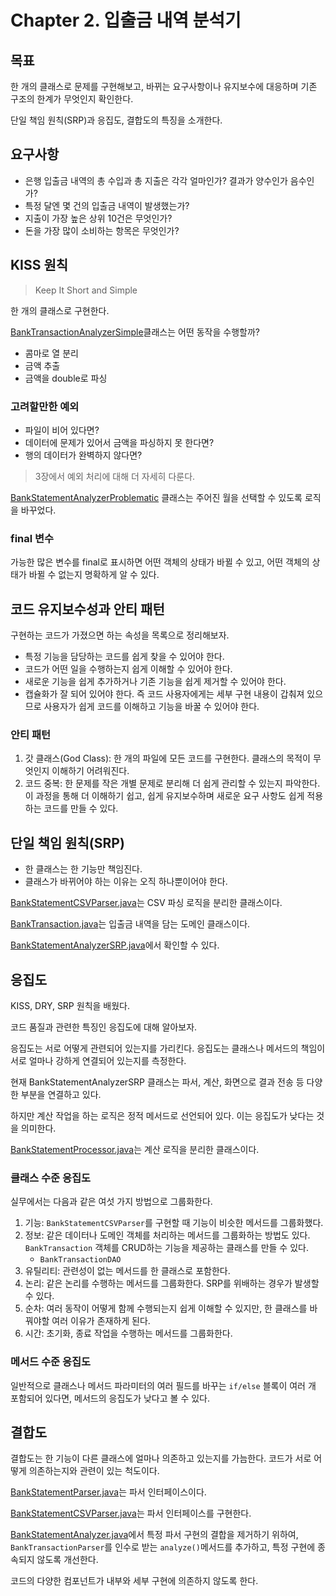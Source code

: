 # Chapter 2. 입출금 내역 분석기

## 목표

한 개의 클래스로 문제를 구현해보고, 바뀌는 요구사항이나 유지보수에 대응하며 기존 구조의 한계가 무엇인지 확인한다.

단일 책임 원칙(SRP)과 응집도, 결합도의 특징을 소개한다.

## 요구사항

- 은행 입출금 내역의 총 수입과 총 지출은 각각 얼마인가? 결과가 양수인가 음수인가?
- 특정 달엔 몇 건의 입출금 내역이 발생했는가?
- 지출이 가장 높은 상위 10건은 무엇인가?
- 돈을 가장 많이 소비하는 항목은 무엇인가?

## KISS 원칙

> Keep It Short and Simple

한 개의 클래스로 구현한다.

[BankTransactionAnalyzerSimple](../src/main/java/chap_02/BankTransactionAnalyzerSimple.java)클래스는 어떤
동작을 수행할까?

- 콤마로 열 분리
- 금액 추출
- 금액을 double로 파싱

### 고려할만한 예외

- 파일이 비어 있다면?
- 데이터에 문제가 있어서 금액을 파싱하지 못 한다면?
- 행의 데이터가 완벽하지 않다면?

> 3장에서 예외 처리에 대해 더 자세히 다룬다.

[BankStatementAnalyzerProblematic](../src/main/java/chap_02/BankStatementAnalyzerProblematic.java)
클래스는 주어진 월을 선택할 수 있도록 로직을 바꾸었다.

### final 변수

가능한 많은 변수를 final로 표시하면 어떤 객체의 상태가 바뀔 수 있고, 어떤 객체의 상태가 바뀔 수 없는지 명확하게 알 수 있다.

## 코드 유지보수성과 안티 패턴

구현하는 코드가 가졌으면 하는 속성을 목록으로 정리해보자.

- 특정 기능을 담당하는 코드를 쉽게 찾을 수 있어야 한다.
- 코드가 어떤 일을 수행하는지 쉽게 이해할 수 있어야 한다.
- 새로운 기능을 쉽게 추가하거나 기존 기능을 쉽게 제거할 수 있어야 한다.
- 캡슐화가 잘 되어 있어야 한다. 즉 코드 사용자에게는 세부 구현 내용이 갑춰져 있으므로 사용자가 쉽게 코드를 이해하고 기능을 바꿀 수 있어야 한다.

### 안티 패턴

1. 갓 클래스(God Class): 한 개의 파일에 모든 코드를 구현한다. 클래스의 목적이 무엇인지 이해하기 어려워진다.
2. 코드 중복: 한 문제를 작은 개별 문제로 분리해 더 쉽게 관리할 수 있는지 파악한다. 이 과정을 통해 더 이해하기 쉽고, 쉽게 유지보수하며 새로운 요구 사항도 쉽게 적용하는
   코드를 만들 수 있다.

## 단일 책임 원칙(SRP)

- 한 클래스는 한 기능만 책임진다.
- 클래스가 바뀌어야 하는 이유는 오직 하나뿐이어야 한다.

[BankStatementCSVParser.java](../src/main/java/chap_02/BankStatementCSVParser.java)는 CSV 파싱 로직을 분리한 클래스이다.

[BankTransaction.java](../src/main/java/chap_02/BankTransaction.java)는 입출금 내역을 담는 도메인 클래스이다.

[BankStatementAnalyzerSRP.java](../src/main/java/chap_02/BankStatementAnalyzerSRP.java)에서 확인할 수 있다.

## 응집도

KISS, DRY, SRP 원칙을 배웠다.

코드 품질과 관련한 특징인 응집도에 대해 알아보자.

응집도는 서로 어떻게 관련되어 있는지를 가리킨다. 응집도는 클래스나 메서드의 책임이 서로 얼마나 강하게 연결되어 있는지를 측정한다.

현재 BankStatementAnalyzerSRP 클래스는 파서, 계산, 화면으로 결과 전송 등 다양한 부분을 연결하고 있다.

하지만 계산 작업을 하는 로직은 정적 메서드로 선언되어 있다. 이는 응집도가 낮다는 것을 의미한다.

[BankStatementProcessor.java](../src/main/java/chap_02/BankStatementProcessor.java)는 계산 로직을 분리한 클래스이다.

### 클래스 수준 응집도

실무에서는 다음과 같은 여섯 가지 방법으로 그룹화한다.

1. 기능: `BankStatementCSVParser`를 구현할 때 기능이 비슷한 메서드를 그룹화했다.
2. 정보: 같은 데이터나 도메인 객체를 처리하는 메서드를 그룹화하는 방법도 있다. `BankTransaction` 객체를 CRUD하는 기능을 제공하는 클래스를 만들 수 있다.
   - `BankTransactionDAO`
3. 유틸리티: 관련성이 없는 메서드를 한 클래스로 포함한다. 
4. 논리: 같은 논리를 수행하는 메서드를 그룹화한다. SRP를 위배하는 경우가 발생할 수 있다.
5. 순차: 여러 동작이 어떻게 함께 수행되는지 쉽게 이해할 수 있지만, 한 클래스를 바꿔야할 여러 이유가 존재하게 된다.
6. 시간: 초기화, 종료 작업을 수행하는 메서드를 그룹화한다.

### 메서드 수준 응집도

일반적으로 클래스나 메서드 파라미터의 여러 필드를 바꾸는 `if/else` 블록이 여러 개 포함되어 있다면, 메서드의 응집도가 낮다고 볼 수 있다.

## 결합도

결합도는 한 기능이 다른 클래스에 얼마나 의존하고 있는지를 가늠한다. 코드가 서로 어떻게 의존하는지와 관련이 있는 척도이다.

[BankStatementParser.java](../src/main/java/chap_02/BankStatementParser.java)는 파서 인터페이스이다.

[BankStatementCSVParser.java](../src/main/java/chap_02/BankStatementCSVParser.java)는 파서 인터페이스를 구현한다.

[BankStatementAnalyzer.java](../src/main/java/chap_02/BankStatementAnalyzer.java)에서 특정 파서 구현의 결합을 제거하기
위하여, `BankTransactionParser`를 인수로 받는 `analyze()`메서드를 추가하고, 특정 구현에 종속되지 않도록 개선한다.

코드의 다양한 컴포넌트가 내부와 세부 구현에 의존하지 않도록 한다.
